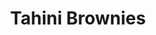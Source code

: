 ---
title: Tahini Brownies
metadata:
  title: Tahini Brownies
  course: Treat
  servings: '16'
ingredients:
- name: baking powder
  amount: 1 tsp
- name: oat milk
  amount: 0.25 cups
- name: buckwheat flour
  amount: 0.5 cups
- name: salt
  amount: 1 tsp
- name: cocoa powder
  amount: 0.25 cups
- name: chocolate chips
  amount: 2 tbsp
- name: medjool dates
  amount: '3'
- name: maple syrup
  amount: 0.25 cups
- name: baked sweet potato
  amount: '3'
- name: tahini
  amount: 2 tbsp
- name: eggs
  amount: '2'
cookware:
- name: mixing bowl
- name: mash
- name: whisk
- name: deep baking tray
- name: baking paper
steps:
- description: Preheat the oven to 180C then grab a mixing bowl and mash the baked
    sweet potato until it's smooth.
- description: Add eggs, maple syrup, oat milk and tahini to the bowl and whisk until
    theyre combined.
- description: Stir in cocoa powder, buckwheat flour salt and baking powder until
    it's all the same colour.
- description: Stir in the toppings. I like to use chocolate chips and chopped medjool
    dates.
- description: Line a deep baking tray with baking paper and spread the mixture evenly
    across it. Pour 2 tablespoons of tahini on top of the brownie mix and swirl the
    the tahini into the batter.
- description: Put it in the oven for 25 minutes and then let it cool before slicing
    into 16 even portions.

---